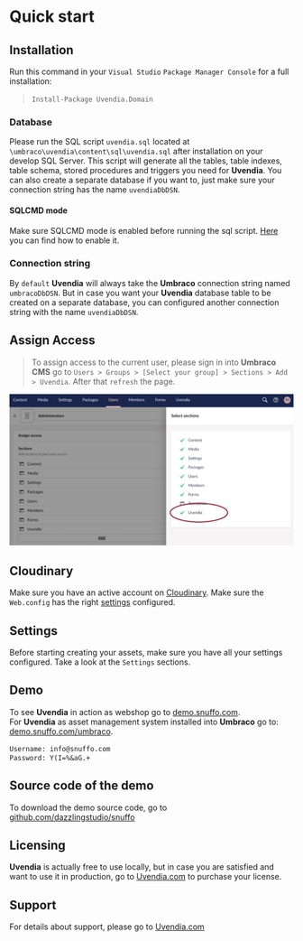 # Quick start
## Installation

Run this command in your ``Visual Studio`` ``Package Manager Console`` for a full installation:

> ``Install-Package Uvendia.Domain``

### Database
Please run the SQL script ``uvendia.sql`` located at ``\umbraco\uvendia\content\sql\uvendia.sql`` after installation on your develop SQL Server. This script will generate all the tables, table indexes, table schema, stored procedures and triggers you need for **Uvendia**. You can also create a separate database if you want to, just make sure your connection string has the name ``uvendiaDbDSN``.

#### SQLCMD mode
Make sure SQLCMD mode is enabled before running the sql script. [Here](https://www.sqlshack.com/use-sqlcmd-commands-ssms-query-editor/) you can find how to enable it.

### Connection string
By ``default`` **Uvendia** will always take the **Umbraco** connection string named ``umbracoDbDSN``. But in case you want your **Uvendia** database table to be created on a separate database, you can configured another connection string with the name ``uvendiaDbDSN``.

## Assign Access
> To assign access to the current user, please sign in into **Umbraco CMS** go to ``Users > Groups > [Select your group] > Sections > Add > Uvendia``. After that ``refresh`` the page.

![Assign Assess](/images/assign-access-uvendia.jpg)

## Cloudinary
Make sure you have an active account on [Cloudinary](/settings/cloudinary.md). Make sure the ``Web.config`` has the right [settings](/settings/cloudinary.md) configured.

## Settings
Before starting creating your assets, make sure you have all your settings configured. Take a look at the ``Settings`` sections.

## Demo
To see **Uvendia** in action as webshop go to [demo.snuffo.com](https://demo.snuffo.com). \
For **Uvendia** as asset management system installed into **Umbraco** go to: [demo.snuffo.com/umbraco](https://demo.snuffo.com/umbraco). 
```
Username: info@snuffo.com
Password: Y(I=%&aG.+
```

## Source code of the demo
To download the demo source code, go to [github.com/dazzlingstudio/snuffo](https://github.com/dazzlingstudio/snuffo)

## Licensing
**Uvendia** is actually free to use locally, but in case you are satisfied and want to use it in production, go to [Uvendia.com](https://www.uvendia.com) to purchase your license.

## Support
For details about support, please go to [Uvendia.com](https://www.uvendia.com/support)